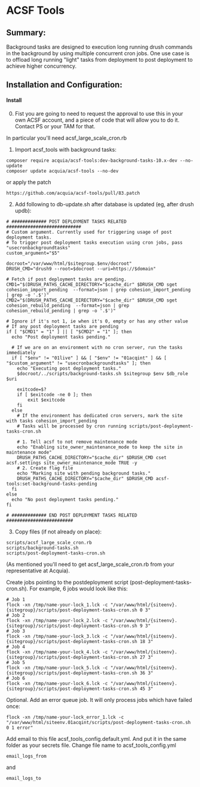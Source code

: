 # ACSF Tools

## Summary:

Background tasks are designed to execution long running drush commands in the
background by using multiple concurrent cron jobs. One use case is to offload
long running "light" tasks from deployment to post deployment to achieve higher
concurrency.

## Installation and Configuration:

#### Install

0. Fist you are going to need to request the approval to use this in your own ACSF account, and a piece of code that will allow you to do it. Contact PS or your TAM for that.

In particular you'll need acsf_large_scale_cron.rb


1. Import acsf_tools with background tasks:

```
composer require acquia/acsf-tools:dev-background-tasks-10.x-dev --no-update
composer update acquia/acsf-tools --no-dev
```

or apply the patch

```
https://github.com/acquia/acsf-tools/pull/83.patch
```

2. Add following to db-update.sh after database is updated (eg, after drush updb):

```
# ############# POST DEPLOYMENT TASKS RELATED ############################
# Custom argument. Currently used for triggering usage of post deployment tasks.
# To trigger post deployment tasks execution using cron jobs, pass "usecronbackgroundtasks"
custom_argument="$5"

docroot="/var/www/html/$sitegroup.$env/docroot"
DRUSH_CMD="drush9 --root=$docroot --uri=https://$domain"

# Fetch if post deployment tasks are pending.
CMD1="$(DRUSH_PATHS_CACHE_DIRECTORY="$cache_dir" $DRUSH_CMD sget cohesion_import_pending  --format=json | grep cohesion_import_pending | grep -o '.$')"
CMD2="$(DRUSH_PATHS_CACHE_DIRECTORY="$cache_dir" $DRUSH_CMD sget cohesion_rebuild_pending  --format=json | grep cohesion_rebuild_pending | grep -o '.$')"

# Ignore if it's not 1, ie when it's 0, empty or has any other value
# If any post deployment tasks are pending
if [ "$CMD1" = "1" ] || [ "$CMD2" = "1" ]; then
  echo "Post deployment tasks pending."

  # If we are on an environment with no cron server, run the tasks immediately
  if [ "$env" != "01live" ] && [ "$env" != "01acqint" ] && [ "$custom_argument" != "usecronbackgroundtasks" ]; then
    echo "Executing post deployment tasks."
    $docroot/../scripts/background-tasks.sh $sitegroup $env $db_role $uri

    exitcode=$?
    if [ $exitcode -ne 0 ]; then
        exit $exitcode
    fi
  else
    # If the environment has dedicated cron servers, mark the site with tasks cohesion_import_pending
    # Tasks will be processed by cron running scripts/post-deployment-tasks-cron.sh

    # 1. Tell acsf to not remove maintenance mode
    echo "Enabling site_owner_maintenance_mode to keep the site in maintenance mode"
    DRUSH_PATHS_CACHE_DIRECTORY="$cache_dir" $DRUSH_CMD cset acsf.settings site_owner_maintenance_mode TRUE -y
    # 2. Create flag file
    echo "Marking site with pending background tasks."
    DRUSH_PATHS_CACHE_DIRECTORY="$cache_dir" $DRUSH_CMD acsf-tools:set-background-tasks-pending
  fi
else
  echo "No post deployment tasks pending."
fi

# ############# END POST DEPLOYMENT TASKS RELATED #########################
```

3. Copy files (if not already on place):

```
scripts/acsf_large_scale_cron.rb
scripts/background-tasks.sh
scripts/post-deployment-tasks-cron.sh
```

(As mentioned you'll need to get acsf_large_scale_cron.rb from your representative at Acquia).

Create jobs pointing to the postdeployment script (post-deployment-tasks-cron.sh). For example, 6 jobs would look like this:

```
# Job 1
flock -xn /tmp/name-your-lock_1.lck -c "/var/www/html/{siteenv}.{sitegroup}/scripts/post-deployment-tasks-cron.sh 0 3"
# Job 2
flock -xn /tmp/name-your-lock_2.lck -c "/var/www/html/{siteenv}.{sitegroup}/scripts/post-deployment-tasks-cron.sh 9 3"
# Job 3
flock -xn /tmp/name-your-lock_3.lck -c "/var/www/html/{siteenv}.{sitegroup}/scripts/post-deployment-tasks-cron.sh 18 3"
# Job 4
flock -xn /tmp/name-your-lock_4.lck -c "/var/www/html/{siteenv}.{sitegroup}/scripts/post-deployment-tasks-cron.sh 27 3"
# Job 5
flock -xn /tmp/name-your-lock_5.lck -c "/var/www/html/{siteenv}.{sitegroup}/scripts/post-deployment-tasks-cron.sh 36 3"
# Job 6
flock -xn /tmp/name-your-lock_6.lck -c "/var/www/html/{siteenv}.{sitegroup}/scripts/post-deployment-tasks-cron.sh 45 3"

```

Optional. Add an error queue job. It will only process jobs which have failed once:

 ```
flock -xn /tmp/name-your-lock_error_1.lck -c "/var/www/html/siteenv.01acqint/scripts/post-deployment-tasks-cron.sh 0 1 error"
```

Add email to this file acsf_tools_config.default.yml. And put it in the same folder as your secrets file. Change file name to acsf_tools_config.yml

``` email_logs_from  ```

and

 ```email_logs_to```
